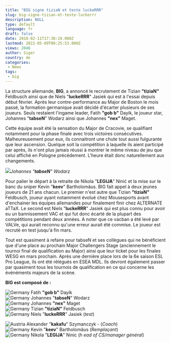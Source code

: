 ```yaml
---
title: "BIG signe tiziaN et teste luckeRRR"
slug: big-signe-tizian-et-teste-luckerrr
description: NULL
type: default
language: fr
draft: false
date: 2018-02-11T17:38:19.000Z
lastmod: 2022-05-09T00:25:53.000Z
views: 2046
author: Siger
country: de
categories:
 - News
tags:
 - big
---
```

La structure allemande, **BIG**, a annoncé le recrutement de Tizian **"tiziaN"** Feldbusch ainsi que de Niels "**luckeRRR**" Jasiek qui est à l'essai depuis début février. Après leur contre-performance au Major de Boston le mois passé, la formation germanique avait décidé d'écarter plusieurs de ses joueurs. Seuls restaient l'ingame leader, Fatih **"gob b"** Dayik, le joueur star, Johannes "**tabseN**" Wodarz ainsi que Johannes **"nex"** Maget.  
  
Cette équipe avait été la sensation du Major de Cracovie, se qualifiant notamment pour la phase finale avec trois victoires consécutives. Malheureusement pour eux, ils connaitront une chute tout aussi fulgurante que leur ascension. Quelque soit la compétition à laquelle ils aient participé par après, ils n'ont plus jamais réussi à montrer le même niveau de jeu que celui affiché en Pologne précédement. L'heure était donc naturellement aux changements.

![](https://flickshot-ue.s3.eu-west-2.amazonaws.com/flickshot/picture/5a1f64a71b12f/pic.jpg)_Johannes "**tabseN**" Wodarz_

Pour palier le départ à la retraite de Nikola "**LEGIJA**" Ninić et la mise sur le banc du sniper Kevin "**keev**" Bartholomäus. BIG fait appel à deux jeunes joueurs de 21 ans chacun. Le premier n'est autre que Tizian **"tiziaN"** Feldbusch, joueur ayant notamment évolué chez Mousesports avant d'enchainer les équipes allemandes pour finalement finir chez ALTERNATE aTTaX. Le second est Niels "**luckeRRR**" Jasiek qui est plus connu pour avoir eu un bannissement VAC et qui fut donc écarté de la plupart des compétitions pendant deux années. A noter que ce vacban a été levé par VALVe, qui aurait reconnu qu'une erreur aurait été commise. Le joueur est recruté en test jusqu'à fin mars.

Tout est quasiment à refaire pour tabseN et ses collègues qui ne bénéficient que d'une place au prochain Major Challengers Stage (anciennement le tournoi final de qualification au Major) ainsi que leur ticket pour les finales WESG en mars prochain. Après une dernière place lors de la 6e saison ESL Pro League, ils ont été rélégués en ESEA MDL. Ils devront également passer par quasiment tous les tournois de qualification en ce qui concerne les événéments majeurs de la scène.

**BIG est composé de :**

![Germany](/images/countries/de.svg)⁠ Fatih **"gob b"** Dayik  
![Germany](/images/countries/de.svg)⁠ Johannes "**tabseN**" Wodarz  
![Germany](/images/countries/de.svg)⁠ Johannes **"nex"** Maget  
![Germany](/images/countries/de.svg) Tizian **"tiziaN"** Feldbusch  
![Germany](/images/countries/de.svg)⁠ Niels "**luckeRRR**" Jasiek (_test_)  
  
![Austria](/images/countries/at.svg)⁠ Alexander "**kakafu**" Szymanczyk - (_Coach_)  
![Germany](/images/countries/de.svg)⁠ Kevin "**keev**" Bartholomäus (_Remplaçant_)  
![Germany](/images/countries/de.svg)⁠ Nikola "**LEGIJA**" Ninic (_h_ _ead of CS/manager général_)
